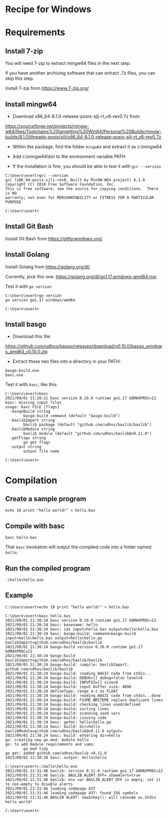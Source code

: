 # Recipe for Windows

# Requirements

## Install 7-zip

You will need 7-zip to extract mingw64 files in the next step.

If you have another archiving software that can extract .7z files, you can skip this step.

Install 7-zip from https://www.7-zip.org/

## Install mingw64

- Download x86_64-8.1.0-release-posix-sjlj-rt_v6-rev0.7z from:

https://sourceforge.net/projects/mingw-w64/files/Toolchains%20targetting%20Win64/Personal%20Builds/mingw-builds/8.1.0/threads-posix/sjlj/x86_64-8.1.0-release-posix-sjlj-rt_v6-rev0.7z

- Within the package, find the folder `mingw64` and extract it as c:\mingw64

- Add c:\mingw64\bin to the environment variable PATH

- If the installation is fine, you should be able to test it with `gcc --version`

```
C:\Users\evert>gcc --version
gcc (x86_64-posix-sjlj-rev0, Built by MinGW-W64 project) 8.1.0
Copyright (C) 2018 Free Software Foundation, Inc.
This is free software; see the source for copying conditions.  There is NO
warranty; not even for MERCHANTABILITY or FITNESS FOR A PARTICULAR PURPOSE.

C:\Users\evert>
```

## Install Git Bash

Install Git Bash from https://gitforwindows.org/

## Install Golang

Install Golang from https://golang.org/dl/

Currently, pick this one: https://golang.org/dl/go1.17.windows-amd64.msi

Test it with `go version`

```
C:\Users\evert>go version
go version go1.17 windows/amd64

C:\Users\evert>
```

## Install basgo

- Download this file:

https://github.com/udhos/basgo/releases/download/v0.10.0/basgo_windows_amd64_v0.10.0.zip

- Extract these two files into a directory in your PATH:

```
basgo-build.exe
basc.exe
```

Test it with `basc`, like this:

```
C:\Users\evert>basc
2021/09/01 21:28:21 basc version 0.10.0 runtime go1.17 GOMAXPROC=12
basc: missing input files
usage: basc FILE [flags]
  -basgoBuild string
        basgo-build command (default "basgo-build")
  -baslibImport string
        baslib package (default "github.com/udhos/baslib/baslib")
  -baslibModule string
        baslib module (default "github.com/udhos/baslib@v0.11.0")
  -getFlags string
        go get flags
  -output string
        output file name

C:\Users\evert>
```

# Compilation

## Create a sample program

    echo 10 print "hello world!" > hello.bas

## Compile with basc

    basc hello.bas

That `basc` invokation will output the compiled code into a folder named `hello`.

## Run the compiled program

    .\hello\hello.exe

## Example

```
C:\Users\evert>echo 10 print "hello world!" > hello.bas

C:\Users\evert>basc hello.bas
2021/09/01 21:30:24 basc version 0.10.0 runtime go1.17 GOMAXPROC=12
2021/09/01 21:30:24 basc: basename: hello
2021/09/01 21:30:24 basc: cat input=hello.bas output=hello\hello.bas
2021/09/01 21:30:24 basc: basgo-build: command=basgo-build input=hello\hello.bas output=hello\hello.go baslibImport=github.com/udhos/baslib/baslib
2021/09/01 21:30:24 basgo-build version 0.10.0 runtime go1.17 GOMAXPROC=12
2021/09/01 21:30:24 basgo-build baslibImport=github.com/udhos/baslib/baslib
2021/09/01 21:30:24 basgo-build: compile: baslibImport: github.com/udhos/baslib/baslib
2021/09/01 21:30:24 basgo-build: reading BASIC code from stdin...
2021/09/01 21:30:24 basgo-build: DEBUG=[] debug=false level=0
2021/09/01 21:30:24 basgo-build: INPUTSZ=[] size=0
2021/09/01 21:30:24 basgo-build: input buffer size: 4096
2021/09/01 21:30:24 defineType: range a-z as FLOAT
2021/09/01 21:30:24 basgo-build: reading BASIC code from stdin...done
2021/09/01 21:30:24 basgo-build: FIXME WRITEME replace duplicate lines
2021/09/01 21:30:24 basgo-build: checking lines used/defined
2021/09/01 21:30:24 basgo-build: sorting lines
2021/09/01 21:30:24 basgo-build: scanning used vars
2021/09/01 21:30:24 basgo-build: issuing code
2021/09/01 21:30:24 basc: gofmt: hello\hello.go
2021/09/01 21:30:24 basc: build: dir=hello baslibModule=github.com/udhos/baslib@v0.11.0 output=
2021/09/01 21:30:24 basc: build: entering dir=hello
go: creating new go.mod: module hello
go: to add module requirements and sums:
        go mod tidy
go get: added github.com/udhos/baslib v0.11.0
2021/09/01 21:30:28 basc: output: hello\hello

C:\Users\evert>.\hello\hello.exe
2021/09/01 21:31:46 baslib: version 0.11.0 runtime go1.17 GOMAXPROC=12
2021/09/01 21:31:46 baslib: BASLIB_ALERT_OFF= showAlert=true
2021/09/01 21:31:46 baslib: env var BASLIB_ALERT_OFF is empty, set it to non-empty to disable alerts
2021/09/01 21:31:46 loading codepage 437
2021/09/01 21:31:46 loading codepage 437: found 256 symbols
2021/09/01 21:31:46 BASLIB ALERT: newInkey(): will consume os.Stdin
hello world!

C:\Users\evert>
```
